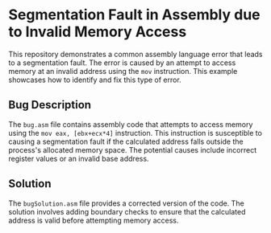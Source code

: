 # Segmentation Fault in Assembly due to Invalid Memory Access

This repository demonstrates a common assembly language error that leads to a segmentation fault. The error is caused by an attempt to access memory at an invalid address using the `mov` instruction.  This example showcases how to identify and fix this type of error.

## Bug Description

The `bug.asm` file contains assembly code that attempts to access memory using the `mov eax, [ebx+ecx*4]` instruction. This instruction is susceptible to causing a segmentation fault if the calculated address falls outside the process's allocated memory space.  The potential causes include incorrect register values or an invalid base address.

## Solution

The `bugSolution.asm` file provides a corrected version of the code.  The solution involves adding boundary checks to ensure that the calculated address is valid before attempting memory access.